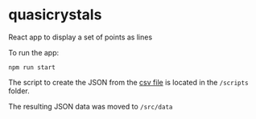 # quasicrystals
React app to display a set of points as lines

To run the app:
```
npm run start
```
The script to create the JSON from the [csv file](https://github.com/CHandmer/QuasiCrystals/blob/master/HandmerQuasiCrystalVertex.csv) is located in the `/scripts` folder.

The resulting JSON data was moved to `/src/data`
